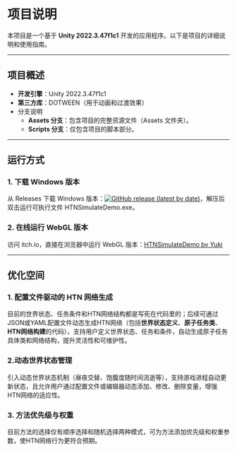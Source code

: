 # 项目说明

本项目是一个基于 **Unity 2022.3.47f1c1** 开发的应用程序。以下是项目的详细说明和使用指南。

------

## 项目概述

- **开发引擎**：Unity 2022.3.47f1c1
- **第三方库**：DOTWEEN（用于动画和过渡效果）
- 分支说明
  - **Assets 分支**：包含项目的完整资源文件（Assets 文件夹）。
  - **Scripts 分支**：仅包含项目的脚本部分。

------

## 运行方式

### 1. 下载 Windows 版本

从 Releases 下载 Windows 版本：[![GitHub release (latest by date)](https://img.shields.io/github/v/release/Shirakoko/HTNSimulateDemo)](https://github.com/yourusername/Shirakoko/HTNSimulateDemo/latest)，解压后双击运行可执行文件 HTNSimulateDemo.exe。

### 2. 在线运行 WebGL 版本

访问 itch.io，直接在浏览器中运行 WebGL 版本：[HTNSimulateDemo by Yuki](https://yukilovesgames.itch.io/htnsimulatedemo)

------

## 优化空间

### 1. 配置文件驱动的 HTN 网络生成

目前的世界状态、任务条件和HTN网络结构都是写死在代码里的；后续可通过JSON或YAML配置文件动态生成HTN网络（包括**世界状态定义**、**原子任务类**、**HTN网络构建**的代码），支持用户定义世界状态、任务和条件，自动生成原子任务具体类和网络结构，提升灵活性和可维护性。

### 2.动态世界状态管理

引入动态世界状态机制（昼夜交替、饱腹度随时间流逝等），支持游戏进程自动更新状态，且允许用户通过配置文件或编辑器动态添加、修改、删除变量，增强HTN网络的适应性。

### 3. 方法优先级与权重

目前方法的选择仅有顺序选择和随机选择两种模式，可为方法添加优先级和权重参数，使HTN网络行为更符合预期。
